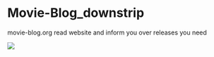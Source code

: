 # Movie-Blog_downstrip
movie-blog.org read website and inform you over releases you need

![](https://cloud.githubusercontent.com/assets/1397712/22592017/00941a02-ea18-11e6-8683-c0a5392c6f68.png)
